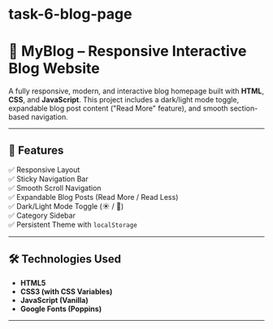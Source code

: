 # task-6-blog-page
# 📝 MyBlog – Responsive Interactive Blog Website

A fully responsive, modern, and interactive blog homepage built with **HTML**, **CSS**, and **JavaScript**. This project includes a dark/light mode toggle, expandable blog post content ("Read More" feature), and smooth section-based navigation.

---

## 🚀 Features

✅ Responsive Layout  
✅ Sticky Navigation Bar  
✅ Smooth Scroll Navigation  
✅ Expandable Blog Posts (Read More / Read Less)  
✅ Dark/Light Mode Toggle (☀️ / 🌙)  
✅ Category Sidebar  
✅ Persistent Theme with `localStorage`  

---

## 🛠 Technologies Used

- **HTML5**
- **CSS3 (with CSS Variables)**
- **JavaScript (Vanilla)**
- **Google Fonts (Poppins)**

---



